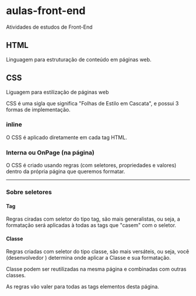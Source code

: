 # aulas-front-end
 Atividades de estudos de Front-End
## HTML

Linguagem para estruturação de conteúdo em páginas web.

## CSS 

Liguagem para estilização de páginas web

CSS é uma sigla que significa "Folhas de Estilo em Cascata", e possui 3 formas de implementação.

### inline 

O CSS é aplicado diretamente em cada tag HTML.

### Interna ou OnPage (na página)

O CSS é criado usando regras (com seletores, propriedades e valores) dentro da própria página que queremos formatar.

---

### Sobre seletores

#### Tag 

Regras ciradas com seletor do tipo tag, são mais generalistas, ou seja, a formatação será aplicadas à todas as tags que "casem" com o seletor.

#### Classe

Regras criadas com seletor do tipo classe, são mais versáteis, ou seja, você (desenvolvedor ) determina onde aplicar a Classe e sua formatação.

Classe podem ser reutilizadas na mesma página e combinadas com outras classes.


As regras vão valer para todas as tags elementos desta página.